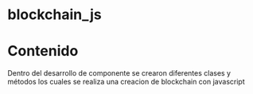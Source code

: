 # blockchain_js

# Contenido
Dentro del desarrollo de componente se crearon diferentes clases y métodos los cuales se realiza una creacion de blockchain con javascript
